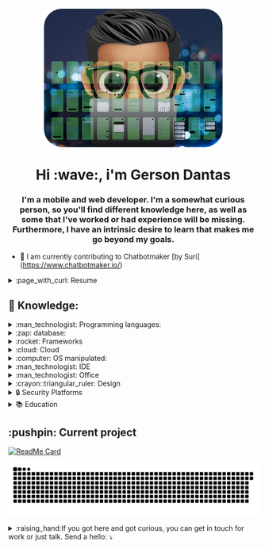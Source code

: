 <p align="center">
  <img align="center" src="https://github.com/GersonDantas/img/blob/main/DevGersonMobile.png" alt="Ilustração de programador mobile" />
</p>
<h1 align="center">Hi :wave:, i'm Gerson Dantas</h1>
<h3 align="center">I'm a mobile and web developer. I'm a somewhat curious person, so you'll find different knowledge here, as well as some that I've worked or had experience will be missing. Furthermore, I have an intrinsic desire to learn that makes me go beyond my goals.</h3>

- 🔭 I am currently contributing to Chatbotmaker [by Suri] (https://www.chatbotmaker.io/)

<details>
  <summary>:page_with_curl: Resume</summary>
 <table align="center">
  <tr>
    <td align="center" >
      <a href="https://github.com/GersonDantas?tab=repositories">
        <img src="https://github-profile-trophy.vercel.app/?username=gersondantas&theme=onedark&title=Stars,Repositories,Commit,Followers&margin-w=15&theme=juicyfresh&column=2&margin-h=15" alt="gersondantas" />
      </a> 
    </td>
    <td>
      <img width="495px" src="https://github-readme-stats.vercel.app/api/top-langs/?username=gersonDantas&hide=html&layout=compact&theme=tokyonight&hide_rank=true" />
    </td>
  </tr>
  <tr>
    <td>
      <img width="495px" src="https://github-readme-stats.vercel.app/api?username=gersonDantas&theme=tokyonight"/>
    </td>
    <td>
      <img src="https://github-readme-streak-stats.herokuapp.com/?user=gersondantas&theme=tokyonight" alt="gersondantas" />
    </td>
  </tr>
</table>
  
  

</details>

## :dart: Knowledge:

<details>
  <summary>:man_technologist: Programming languages:</summary>
  <hr>
  <p>
    <p align="center">
      <img src="https://img.shields.io/badge/HTML5-E34F26?style=for-the-badge&logo=html5&logoColor=white" alt="HTML5"/>&nbsp;
      <img src="https://img.shields.io/badge/CSS3-1572B6?style=for-the-badge&logo=css3&logoColor=white" alt="CSS3"/>&nbsp;
      <img src="https://img.shields.io/badge/JavaScript-323330?style=for-the-badge&logo=javascript&logoColor=F7DF1E" alt="JavaScrip"/>&nbsp;
      <img src="https://img.shields.io/badge/TypeScript-007ACC?style=for-the-badge&logo=typescript&logoColor=white" alt="TypeScript"/>&nbsp;
      <img src="https://img.shields.io/badge/Dart-0175C2?style=for-the-badge&logo=dart&logoColor=white" alt="Dart"/>&nbsp;
  </p>
  
</details>

<details>
  <summary>:zap: database:</summary>
  <hr>
  <p>
    <p align="center">
      <img src="https://img.shields.io/badge/MySQL-00000F?style=for-the-badge&logo=mysql&logoColor=white" alt="MySQL"/>&nbsp;
      <img src="https://img.shields.io/badge/PostgreSQL-316192?style=for-the-badge&logo=postgresql&logoColor=white" alt="PostgreSQL"/>&nbsp;
    </p>
  </p>
</details>

<details>
  <summary>:rocket: Frameworks</summary>
  <hr>
  <h6 align="center">Most used currently</h6>
  <p align="center">
    <img src="https://img.shields.io/badge/Ionic-3880FF?style=for-the-badge&logo=ionic&logoColor=white" alt="Ionic"/>&nbsp;
    <img src="https://img.shields.io/badge/Flutter-02569B?style=for-the-badge&logo=flutter&logoColor=white" alt="Flutter"/>&nbsp;
    <img src="https://img.shields.io/badge/next.js-000000?style=for-the-badge&logo=nextdotjs&logoColor=white" alt="NextJs"/>&nbsp;
    <img src="https://img.shields.io/badge/React-20232A?style=for-the-badge&logo=react&logoColor=61DAFB" alt="ReactJS" />&nbsp;
    <img src="https://img.shields.io/badge/Node.js-43853D?style=for-the-badge&logo=node-dot-js&logoColor=white" alt="NodeJS"/>&nbsp;
    <img src="https://img.shields.io/badge/Sass-CC6699?style=for-the-badge&logo=sass&logoColor=white" alt="Sass" />&nbsp;
    <img src="https://img.shields.io/badge/styled--components-DB7093?style=for-the-badge&logo=styled-components&logoColor=white" alt="styled components" />&nbsp;
    <img src="https://img.shields.io/badge/Git-F05032?style=for-the-badge&logo=git&logoColor=white" alt="Git" />&nbsp;
    <img src="https://img.shields.io/badge/Material--UI-0081CB?style=for-the-badge&logo=material-ui&logoColor=white" alt="Material-ui" />&nbsp;
  </p>
  <hr>
  <p>
    <p align="center">
      <img src="https://img.shields.io/badge/React_Native-20232A?style=for-the-badge&logo=react&logoColor=61DAFB" alt="React_Native"/>&nbsp;
      <img src="https://img.shields.io/badge/npm-CB3837?style=for-the-badge&logo=npm&logoColor=white" alt="npm"/>&nbsp;
      <img src="https://img.shields.io/badge/Express.js-000000?style=for-the-badge&logo=express&logoColor=white" alt="Express" />&nbsp;
      <img src="https://img.shields.io/badge/.NET-5C2D91?style=for-the-badge&logo=dot-net&logoColor=white" alt=".NET" />&nbsp;
      <img src="https://img.shields.io/badge/Bootstrap-563D7C?style=for-the-badge&logo=bootstrap&logoColor=white" alt="Bootstrap" />&nbsp;
      <img src="https://img.shields.io/badge/Redux-593D88?style=for-the-badge&logo=redux&logoColor=white" alt="Redux" />&nbsp;
      <img src="https://img.shields.io/badge/React_Router-CA4245?style=for-the-badge&logo=react-router&logoColor=white" alt="React Router" />&nbsp;
      <img src="https://img.shields.io/badge/Postman-FF6C37?style=for-the-badge&logo=Postman&logoColor=white" alt="Postman" />&nbsp;
    </p>
  </p>
</details>

<details>
  <summary>:cloud: Cloud</summary>
  <hr>
  <p>
    <p align="center">
      <img src="https://img.shields.io/badge/Amazon_AWS-232F3E?style=for-the-badge&logo=amazon-aws&logoColor=white" alt="Amazon AWSL"/>&nbsp;
      <img src="https://img.shields.io/badge/Oracle-F80000?style=for-the-badge&logo=oracle&logoColor=black" alt="Oracle"/>&nbsp;
      <img src="https://img.shields.io/badge/Firebase-039be5?style=for-the-badge&logo=firebase&logoColor=orange" alt="firebase"/>&nbsp;
    </p>
  </p>
</details>

<details>
  <summary>:computer: OS manipulated:</summary>
  <hr>
  <p>
    <p align="center">
      <img src="https://img.shields.io/badge/Android-3DDC84?style=for-the-badge&logo=android&logoColor=white" alt="AndroidL"/>&nbsp;
      <img src="https://img.shields.io/badge/Ubuntu-E95420?style=for-the-badge&logo=ubuntu&logoColor=white" alt="Ubuntu"/>&nbsp;
      <img src="https://img.shields.io/badge/Kali_Linux-557C94?style=for-the-badge&logo=kali-linux&logoColor=white" alt="Kali"/>&nbsp;
      <img src="https://img.shields.io/badge/Windows-0078D6?style=for-the-badge&logo=windows&logoColor=white" alt="Windows"/>&nbsp;
      <img src="https://img.shields.io/badge/Windows_95-008080?style=for-the-badge&logo=windows-95&logoColor=white" alt="Windows 95"/>&nbsp;
      <img src="https://img.shields.io/badge/Windows_XP-003399?style=for-the-badge&logo=windows-xp&logoColor=white" alt="Windows XP"/>&nbsp;
      <img src="https://img.shields.io/badge/Debian-A81D33?style=for-the-badge&logo=debian&logoColor=white" alt="Debian"/>&nbsp;
      <img src="https://img.shields.io/badge/Xubuntu-2284F2?style=for-the-badge&logo=XFCE&logoColor=white&message=Xubuntu" alt="Atual"/>&nbsp;
      <img src="https://img.shields.io/badge/Linux_Mint-87CF3E?style=for-the-badge&logo=linux-mint&logoColor=white&message=Mint" alt="Mint"/>&nbsp;
      <table align="center">
        <tr>
          <td><strong>Current System <strong></td>
          <td><img src="https://img.shields.io/badge/Pop!_OS-48B9C7?style=for-the-badge&logo=Pop!_OS&logoColor=white&message=Atual" alt="Atual"/>&nbsp;</td>
        </tr>
      </table>
    </p>
  </p>
</details>

<details>
  <summary>:man_technologist: IDE </summary>
  <hr>
  <p>
    <p align="center">
      <img src="https://img.shields.io/badge/Visual_Studio_Code-0078D4?style=for-the-badge&logo=visual%20studio%20code&logoColor=white" alt="VScode"/>&nbsp;
    </p>
  </p>
</details>

<details>
  <summary>:man_technologist: Office</summary>
  <hr>
  <p>
    <p align="center">
      <img src="https://img.shields.io/badge/Google%20Sheets-34A853?style=for-the-badge&logo=google-sheets&logoColor=white" alt="Google sheets"/>&nbsp;
    </p>
  </p>
</details>

<details>
  <summary>:crayon::triangular_ruler: Design</summary>
  <hr>
  <p>
    <p align="center">
      <img src="https://img.shields.io/badge/Figma-F24E1E?style=for-the-badge&logo=figma&logoColor=white" alt="Figma"/>&nbsp;
      <img src="https://img.shields.io/badge/gimp-5C5543?style=for-the-badge&logo=gimp&logoColor=white" alt="Gimp"/>&nbsp;
      <img src="https://img.shields.io/badge/Canva-%2300C4CC.svg?&style=for-the-badge&logo=Canva&logoColor=white" alt="Canva"/>&nbsp;
    </p>
  </p>
</details>

<details>
  <summary>🔒 Security Platforms</summary>
  <hr>
  <p>
    <p align="center">
      <img src="https://img.shields.io/badge/Snyk-4C4A73?style=for-the-badge&logo=snyk&logoColor=white"/>&nbsp;
    </p>
  </p>
</details>

<details>
  <summary>📚 Education</summary>
  <hr>
  <p>
    <p align="center">
      <img src="https://img.shields.io/badge/Udemy-A100FF?style=for-the-badge&logo=Udemy&logoColor=white" />&nbsp;
      <img src="https://img.shields.io/badge/Duolingo-58CC02?style=for-the-badge&logo=Duolingo&logoColor=white" />&nbsp;
    </p>
  </p>
</details>

<h2>:pushpin:  Current project</h2>
<p>
  <a href="https://github.com/GersonDantas/portal-suri" alt="Clean react repositori ">
     <img src="https://github-readme-stats.vercel.app/api/pin/?username=gersonDantas&repo=portal-suri&theme=tokyonight" alt="ReadMe Card"/>
  </a>
</p>

<p align="center">
  <img align="center" src="https://github.com/GersonDantas/img/blob/main/github-contribution-grid-snake.svg" alt="Snake animation" />
</p>

<details>
  <summary>
    :raising_hand:If you got here and got curious, you can get in touch for work or just talk. Send a hello: ⤵️
  </summary>
  <hr>
  <p >
    <table align="center">
      <tr>
        <td align="center">
          <a href="https://stackoverflow.com/users/15898985/gerson-dantas?tab=profile" target="_blank" rel="noopener" alt="Stackoverflow">
             <img src="https://img.shields.io/static/v1?label=Stackoverflow&message=gersonsantosss&color=F58025&style=for-the-badge&logo=stack-overflow" alt="stackoverflow"/>&nbsp;
             <img src="https://github-readme-stackoverflow.vercel.app/?userID=15898985&theme=dark&layout=compact"/>&nbsp;
          </a>
        </td>
        <td align="center">
          <a href="https://www.instagram.com/dev.gerson/" alt="Instagran" >
            <img  src="https://img.shields.io/static/v1?label=Instagram&message=dev.gerson&color=E4405F&style=for-the-badge&logo=Instagram" />
            </br>
          </a>
          <a href="https://www.linkedin.com/in/gersonsantosss/" alt="Linkedin">
             <img src="https://img.shields.io/static/v1?label=LinkedIn&message=gersonsantosss&color=0A66C2&style=for-the-badge&logo=LinkedIn"  alt="stackoverflow"/>&nbsp;
          </a>
          <a href="https://www.facebook.com/gerson.dantas.733" alt="Facebook">
            <img src="https://img.shields.io/static/v1?label=Facebook&message=gerson.dantas.733s&color=0F92F3&style=for-the-badge&logo=Facebook"  alt="facebook"/>
          </a>
        </td>
      </tr>
      <tr>
        <td align="center">
          <a href="https://t.me/developergerson" alt="telegran" >
            <img src="https://img.shields.io/badge/Telegram-2CA5E0?style=for-the-badge&logo=telegram&logoColor=white"  alt="telegran"/>
          </a>
          <a href="https://wa.me/5584996966309" target="_blank" rel="noopener" alt="whatsapp">
            <img src="https://img.shields.io/badge/WhatsApp-25D366?style=for-the-badge&logo=whatsapp&logoColor=white"  alt="telegran"/>
          </a>
        </td>
        <td align="center">
          <a href="mailto:gerson.accari@hotmail.com" alt="outlook" >
            <img src="https://img.shields.io/badge/Microsoft_Outlook-0078D4?style=for-the-badge&logo=microsoft-outlook&logoColor=white"  alt="outlook"/>
          </a>
          <a href="mailto:gordimgerson@gmail.com" alt="outlook" >
            <img src="https://img.shields.io/badge/Gmail-D14836?style=for-the-badge&logo=gmail&logoColor=white"  alt="gmail"/>
          </a>
        </td>
      </tr>
    </table>
  </p>
</details>

<!--
links usados para este Readme.md

Github Profile Trophy
https://github.com/ryo-ma/github-profile-trophy

Welcome! Badges 4 README.md Profile
https://github.com/alexandresanlim/Badges4-README.md-Profile

GitHub Readme Stats
https://github.com/anuraghazra/github-readme-stats

emoji-cheat-sheet
https://github.com/ikatyang/emoji-cheat-sheet/blob/master/README.md

shields.io
https://shields.io/

Como fazer um bom README
https://blog.rocketseat.com.br/como-fazer-um-bom-readme/

Como fazer o card do stackoverflow
https://github.com/omidnikrah/github-readme-stackoverflow
-->
